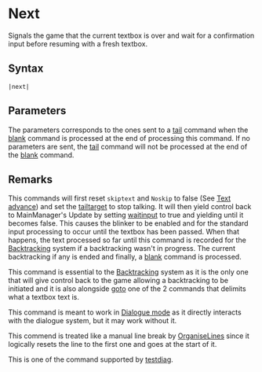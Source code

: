 # Next

Signals the game that the current textbox is over and wait for a confirmation input before resuming with a fresh textbox.

## Syntax

````
|next|
````

## Parameters

The parameters corresponds to the ones sent to a [tail](Tail.md) command when the [blank](Blank.md) command is processed at the end of processing this command. If no parameters are sent, the [tail](Tail.md) command will not be processed at the end of the [blank](Blank.md) command.

## Remarks

This commands will first reset `skiptext` and `Noskip` to false (See [Text advance](../Related%20Systems/Text%20advance.md)) and set the [tailtarget](../Notable%20states.md#tailtarget) to stop talking. It will then yield control back to MainManager's Update by setting [waitinput](../Notable%20states.md#waitinput.md) to true and yielding until it becomes false. This causes the blinker to be enabled and for the standard input processing to occur until the textbox has been passed. When that happens, the text processed so far until this command is recorded for the [Backtracking](../Related%20Systems/Backtracking.md) system if a backtracking wasn't in progress. The current backtracking if any is ended and finally, a [blank](Blank.md) command is processed.

This command is essential to the [Backtracking](../Related%20Systems/Backtracking.md) system as it is the only one that will give control back to the game allowing a backtracking to be initiated and it is also alongside [goto](Goto.md) one of the 2 commands that delimits what a textbox text is.

This command is meant to work in [Dialogue mode](../Dialogue%20mode.md) as it directly interacts with the dialogue system, but it may work without it.

This commend is treated like a manual line break by [OrganiseLines](../Related%20Systems/Automatic%20Line%20Breaks/OrganiseLines.md) since it logically resets the line to the first one and goes at the start of it.

This is one of the command supported by [testdiag](Testdiag.md).
